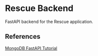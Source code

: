 # Rescue Backend

FastAPI backend for the Rescue application.

## References

[MongoDB FastAPI Tutorial](https://testdriven.io/blog/fastapi-mongo/)